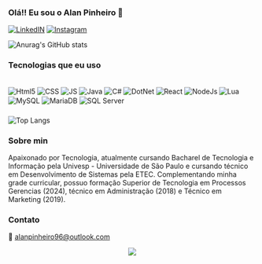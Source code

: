
### Olá!! Eu sou o Alan Pinheiro 👋

[![LinkedIN](https://img.shields.io/badge/LinkedIn-0077B5?style=for-the-badge&logo=linkedin&logoColor=white)](https://www.linkedin.com/in/alan-pinheiro-355906184/)
[![Instagram](https://img.shields.io/badge/Instagram-E4405F?style=for-the-badge&logo=instagram&logoColor=white)](https://www.instagram.com/iaealann//)

![Anurag's GitHub stats](https://github-readme-stats.vercel.app/api?username=alanpinheiro96&show_icons=true&theme=tokyonight)

### Tecnologias que eu uso

<div style="display: incline_block"><br/>
    <img align="center" alt="Html5" src="https://img.shields.io/badge/HTML5-E34F26?style=for-the-badge&logo=html5&logoColor=white" />
    <img align="center" alt="CSS" src="https://img.shields.io/badge/CSS-239120?&style=for-the-badge&logo=css3&logoColor=white" />
    <img align="center" alt="JS" src="https://img.shields.io/badge/JavaScript-F7DF1E?style=for-the-badge&logo=javascript&logoColor=black" />
    <img align="center" alt="Java" src="https://img.shields.io/badge/Java-ED8B00?style=for-the-badge&logo=openjdk&logoColor=black" />
    <img align="center" alt="C#" src="https://img.shields.io/badge/C%23-239120?style=for-the-badge&logo=c-sharp&logoColor=white" />
    <img align="center" alt="DotNet" src="https://img.shields.io/badge/.NET-5C2D91?style=for-the-badge&logo=.net&logoColor=white" />
    <img align="center" alt="React" src="https://img.shields.io/badge/React-20232A?style=for-the-badge&logo=react&logoColor=61DAFB" />
    <img align="center" alt="NodeJs" src="https://img.shields.io/badge/Node.js-43853D?style=for-the-badge&logo=node.js&logoColor=white" />
    <img align="center" alt="Lua" src="https://img.shields.io/badge/Lua-2C2D72?style=for-the-badge&logo=lua&logoColor=white" />
    <img align="center" alt="MySQL" src="https://img.shields.io/badge/MySQL-005C84?style=for-the-badge&logo=mysql&logoColor=white" />
    <img align="center" alt="MariaDB" src="https://img.shields.io/badge/MariaDB-003545?style=for-the-badge&logo=mariadb&logoColor=white" />
    <img align="center" alt="SQL Server" src="https://img.shields.io/badge/Microsoft%20SQL%20Server-CC2927?style=for-the-badge&logo=microsoft%20sql%20server&logoColor=white" />
</div>

###
![Top Langs](https://github-readme-stats.vercel.app/api/top-langs/?username=alanpinheiro96&layout=compact)

### Sobre min
Apaixonado por Tecnologia, atualmente cursando Bacharel de Tecnologia e Informação pela Univesp - Universidade de São Paulo e cursando técnico em Desenvolvimento de Sistemas pela ETEC.
Complementando minha grade curricular, possuo formação Superior de Tecnologia em Processos Gerencias (2024), técnico em Administração (2018) e Técnico em Marketing (2019).

### Contato
📧 alanpinheiro96@outlook.com

<div alig='center'>
    <p align='center'><img align='center' src="https://visit-counter.vercel.app/counter.png?page=https%3A%2F%2Fgithub.com%2Falanpinheiro96&s=40&c=4400ff&bg=00000000&no=2&ff=digi&tb=Visitantes%3A+&ta="/></p>
</div>
